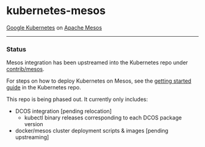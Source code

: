 kubernetes-mesos
================

[Google Kubernetes](https://github.com/GoogleCloudPlatform/kubernetes) on [Apache Mesos](http://mesos.apache.org/)

----------------

### Status

Mesos integration has been upstreamed into the Kubernetes repo under [contrib/mesos](https://github.com/GoogleCloudPlatform/kubernetes/tree/master/contrib/mesos).

For steps on how to deploy Kubernetes on Mesos, see the [getting started guide](https://github.com/GoogleCloudPlatform/kubernetes/blob/master/docs/getting-started-guides/mesos.md) in the Kubernetes repo.

This repo is being phased out. It currently only includes:
- DCOS integration [pending relocation]
  - kubectl binary releases corresponding to each DCOS package version
- docker/mesos cluster deployment scripts & images [pending upstreaming]

